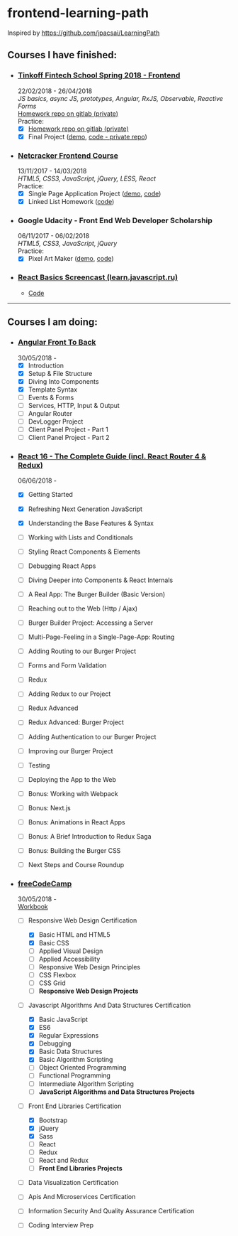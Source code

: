 # frontend-learning-path

Inspired by https://github.com/jpacsai/LearningPath

## Courses I have finished:

- ### [Tinkoff Fintech School Spring 2018 - Frontend](https://fintech.tinkoff.ru/tfschool_spring_2018/frontend)  
  22/02/2018 - 26/04/2018  
   _JS basics, async JS, prototypes, Angular, RxJS, Observable, Reactive Forms_  
  [Homework repo on gitlab (private)](https://gitlab.com/egudkov/javascript)  
  Practice:
  - [x] [Homework repo on gitlab (private)](https://gitlab.com/egudkov/javascript)
  - [x] Final Project ([demo](https://campfire-be355.firebaseapp.com/), [code - private repo](https://gitlab.com/egudkov/campfire))

- ### [Netcracker Frontend Course](http://nn.edu-netcracker.com/)
  13/11/2017 - 14/03/2018  
  _HTML5, CSS3, JavaScript, jQuery, LESS, React_  
  Practice:
  - [x] Single Page Application Project ([demo](https://spalibrary.herokuapp.com), [code](https://github.com/egudkov/library))
  - [x] Linked List Homework ([code](https://github.com/egudkov/nc-frontend-hw))

- ### Google Udacity - Front End Web Developer Scholarship
  06/11/2017 - 06/02/2018  
  _HTML5, CSS3, JavaScript, jQuery_  
  Practice:
  - [x] Pixel Art Maker ([demo](https://egudkov.github.io/pixel-art-maker/), [code](https://github.com/egudkov/pixel-art-maker))

- ### [React Basics Screencast (learn.javascript.ru)](http://learn.javascript.ru/screencast/react)
  - [Code](https://github.com/egudkov/try-out-react)

***
## Courses I am doing:


- ### [Angular Front To Back](https://www.udemy.com/angular-4-front-to-back/)  
  30/05/2018 -  
  - [x] Introduction
  - [x] Setup & File Structure
  - [x] Diving Into Components
  - [x] Template Syntax
  - [ ] Events & Forms
  - [ ] Services, HTTP, Input & Output
  - [ ] Angular Router
  - [ ] DevLogger Project
  - [ ] Client Panel Project - Part 1
  - [ ] Client Panel Project - Part 2

- ### [React 16 - The Complete Guide (incl. React Router 4 & Redux)](https://www.udemy.com/react-the-complete-guide-incl-redux/)  
  06/06/2018 -  
  - [x] Getting Started
  - [x] Refreshing Next Generation JavaScript
  - [x] Understanding the Base Features & Syntax
  - [ ] Working with Lists and Conditionals
  - [ ] Styling React Components & Elements
  - [ ] Debugging React Apps
  - [ ] Diving Deeper into Components & React Internals
  - [ ] A Real App: The Burger Builder (Basic Version)
  - [ ] Reaching out to the Web (Http / Ajax)
  - [ ] Burger Builder Project: Accessing a Server
  - [ ] Multi-Page-Feeling in a Single-Page-App: Routing
  - [ ] Adding Routing to our Burger Project
  - [ ] Forms and Form Validation
  - [ ] Redux
  - [ ] Adding Redux to our Project
  - [ ] Redux Advanced
  - [ ] Redux Advanced: Burger Project
  - [ ] Adding Authentication to our Burger Project
  - [ ] Improving our Burger Project
  - [ ] Testing
  - [ ] Deploying the App to the Web
  - [ ] Bonus: Working with Webpack
  - [ ] Bonus: Next.js
  - [ ] Bonus: Animations in React Apps
  - [ ] Bonus: A Brief Introduction to Redux Saga
  - [ ] Bonus: Building the Burger CSS
  - [ ] Next Steps and Course Roundup
  
  
- ### [freeCodeCamp](https://learn.freecodecamp.org/)  
  30/05/2018 -  
  [Workbook](https://github.com/egudkov/freeCodeCamp)  
  - [ ] Responsive Web Design Certification
    - [x] Basic HTML and HTML5  
    - [x] Basic CSS  
    - [ ] Applied Visual Design  
    - [ ] Applied Accessibility  
    - [ ] Responsive Web Design Principles  
    - [ ] CSS Flexbox  
    - [ ] CSS Grid  
    - [ ] **Responsive Web Design Projects**
  - [ ] Javascript Algorithms And Data Structures Certification
    - [x] Basic JavaScript  
    - [x] ES6
    - [x] Regular Expressions
    - [x] Debugging
    - [x] Basic Data Structures
    - [x] Basic Algorithm Scripting
    - [ ] Object Oriented Programming
    - [ ] Functional Programming
    - [ ] Intermediate Algorithm Scripting
    - [ ] **JavaScript Algorithms and Data Structures Projects**
  - [ ] Front End Libraries Certification
    - [x] Bootstrap
    - [x] jQuery
    - [x] Sass
    - [ ] React
    - [ ] Redux
    - [ ] React and Redux
    - [ ] **Front End Libraries Projects**
  - [ ] Data Visualization Certification
  - [ ] Apis And Microservices Certification
  - [ ] Information Security And Quality Assurance Certification
  - [ ] Coding Interview Prep

